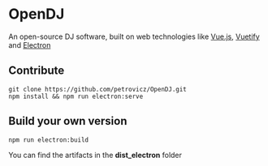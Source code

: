# OpenDJ

An open-source DJ software, built on web technologies like [Vue.js](https://vuejs.org/), [Vuetify](https://vuetifyjs.com/) and [Electron](https://electronjs.org/)

## Contribute

```
git clone https://github.com/petrovicz/OpenDJ.git
npm install && npm run electron:serve
```

## Build your own version

```
npm run electron:build
```

You can find the artifacts in the **dist_electron** folder